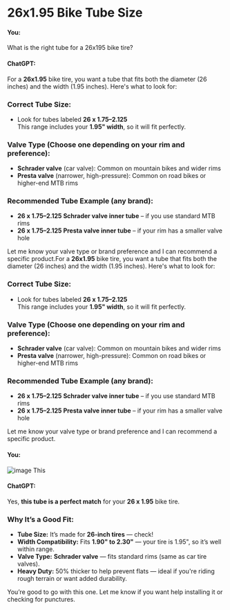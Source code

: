 # 26x1.95 Bike Tube Size

#### You:
What is the right tube for a 26x195 bike tire? 

#### ChatGPT:
For a **26x1.95** bike tire, you want a tube that fits both the diameter (26 inches) and the width (1.95 inches). Here's what to look for:

### **Correct Tube Size:**

- Look for tubes labeled **26 x 1.75–2.125**\
  This range includes your **1.95" width**, so it will fit perfectly.

### **Valve Type (Choose one depending on your rim and preference):**

- **Schrader valve** (car valve): Common on mountain bikes and wider rims
- **Presta valve** (narrower, high-pressure): Common on road bikes or higher-end MTB rims

### **Recommended Tube Example (any brand):**

- **26 x 1.75–2.125 Schrader valve inner tube** – if you use standard MTB rims
- **26 x 1.75–2.125 Presta valve inner tube** – if your rim has a smaller valve hole

Let me know your valve type or brand preference and I can recommend a specific product.For a **26x1.95** bike tire, you want a tube that fits both the diameter (26 inches) and the width (1.95 inches). Here's what to look for:

### **Correct Tube Size:**

- Look for tubes labeled **26 x 1.75–2.125**\
  This range includes your **1.95" width**, so it will fit perfectly.

### **Valve Type (Choose one depending on your rim and preference):**

- **Schrader valve** (car valve): Common on mountain bikes and wider rims
- **Presta valve** (narrower, high-pressure): Common on road bikes or higher-end MTB rims

### **Recommended Tube Example (any brand):**

- **26 x 1.75–2.125 Schrader valve inner tube** – if you use standard MTB rims
- **26 x 1.75–2.125 Presta valve inner tube** – if your rim has a smaller valve hole

Let me know your valve type or brand preference and I can recommend a specific product.


#### You:
![image](file-service://file-RsSyx8SJS9ZFHN7gQex7rW)
This

#### ChatGPT:
Yes, **this tube is a perfect match** for your **26 x 1.95** bike tire.

### Why It’s a Good Fit:

- **Tube Size:** It’s made for **26-inch tires** — check!
- **Width Compatibility:** Fits **1.90" to 2.30"** — your tire is 1.95", so it’s well within range.
- **Valve Type:** **Schrader valve** — fits standard rims (same as car tire valves).
- **Heavy Duty:** 50% thicker to help prevent flats — ideal if you're riding rough terrain or want added durability.

You’re good to go with this one. Let me know if you want help installing it or checking for punctures.
